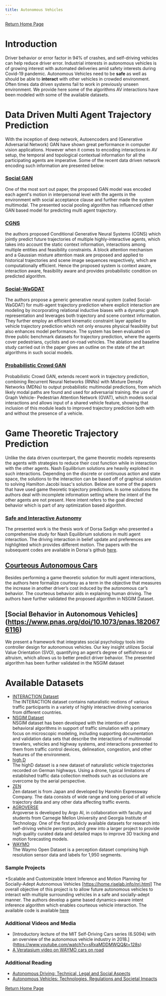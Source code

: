 ```yaml
---
title: Autonomous Vehicles
---
```


[Return Home Page](../index.md)
# Introduction
Driver behavior or error factor in 94% of crashes, and self-driving vehicles can help reduce driver error. 
Industrial interests in autonomous vehicles is of growing interest with automated deliveries amid safety interests during Covid-19 pandemic.
Autonomous Vehicles need to be **safe** as well as should be able to **interact** with other vehicles in crowded environment.
Often times data driven systems fail to work in previously unseen environment. 
We provide here some of the algorithms AV interactions have been modeled with some of the available datasets.

# Data Driven Multi Agent Trajectory Prediction
With the inception of deep network, Autoencoders and (Generative Adversarial Network) GAN have shown great performance in computer vision applications. 
However when it comes to encoding interactions in AV setup, the temporal and topological contextual information for all the participating agents are imperative.
Some of the recent data driven network encoding such information are presented below:
### [Social GAN](https://openaccess.thecvf.com/content_cvpr_2018/html/Gupta_Social_GAN_Socially_CVPR_2018_paper.html)
One of the most sort out paper, the proposed GAN model was encoded each agent's motion in interpersonal level with the agents in the environment with social acceptance clause and further made the system multimodal.
The presented social pooling algorithm has influenced other GAN based model for predicting multi agent trajectory.

### [CGNS](https://ieeexplore.ieee.org/abstract/document/8967822)
the authors proposed Conditional Generative Neural Systems (CGNS) which jointly predict future trajectories of multiple highly-interactive agents, which takes into account the static context information, interactions among multiple entities and feasibility constraints.
A block attention mechanism and a Gaussian mixture attention mask are proposed and applied to historical trajectories and scene image sequences respectively, which are computationally efficient.
Hence the proposed system is context aware, interaction aware, feasibility aware and provides probabilistic condition on predicted algorithm. 

### [Social-WaGDAT](https://arxiv.org/abs/2002.06241)
The authors propose a generic generative neural system (called Social-WaGDAT) for multi-agent trajectory prediction where explicit interaction are modeling by incorporating relational inductive biases with a dynamic graph representation and leverages both trajectory and scene context information. 
They further employ an efficient kinematic constraint layer applied to vehicle trajectory prediction which not only ensures physical feasibility but also enhances model performance. 
The system has been evaluated on three public benchmark datasets for trajectory prediction, where the agents cover pedestrians, cyclists and on-road vehicles. 
The ablation and baseline study carried out in the paper gives an outline on the state of the art algorithms in such social models.

### [Probabilistic Crowd GAN](https://ieeexplore.ieee.org/abstract/document/9123560)
Probabilistic Crowd GAN, extends recent work in trajectory prediction, combining Recurrent Neural Networks (RNNs) with Mixture Density Networks (MDNs) to output probabilistic multimodal predictions, from which likely modal paths are found and used for adversarial training.
the use of Graph Vehicle- Pedestrian Attention Network (GVAT), which models social interactions and allows input of a shared vehicle feature, showing that inclusion of this module leads to improved trajectory prediction both with and without the presence of a vehicle.


# Game Theoretic Trajectory Prediction
Unlike the data driven counterpart, the game theoretic models represents the agents with strategies to reduce their cost function while in interaction with the other agents.
Nash Equilibrium solutions are heavily exploited in such interactions. Depending on the discrete or continuous action and state space, the solutions to the interaction can be based off of graphical solution to solving Hamilton Jacobi Issac's solution.
Below are some of the papers that have used game theoretic trajectory predictions. In some solutions the authors deal with incomplete information setting where the intent of the other agents are not present. Here intent refers to the goal directed behavior which is part of any optimization based algorithm. 

### [Safe and Interactive Autonomy](https://www2.eecs.berkeley.edu/Pubs/TechRpts/2017/EECS-2017-143.pdf)
The presented work is the thesis work of Dorsa Sadign who presented a comprehensive study for Nash Equilibrium solutions in multi agent interaction. The driving interaction in belief update and preferences are highlighted which provides different motion. 
The papers with the subsequent codes are available in Dorsa's github [here](https://github.com/dsadigh). 

## [Courteous Autonomous Cars](https://ieeexplore.ieee.org/stamp/stamp.jsp?arnumber=8593969)
Besides performing a game theoretic solution for multi agent interactions, the authors here  formalize courtesy as a
term in the objective that measures the increase in another
driver’s cost induced by the autonomous car’s behavior. The courteous behavior aids in explaining human driving. The authors have further validated the proposed algorithm in NSGIM Dataset.

## [Social Behavior in Autonomous Vehicles] (https://www.pnas.org/doi/10.1073/pnas.1820676116)
We present a framework that integrates social psychology tools into controller design for autonomous vehicles. Our key insight utilizes Social Value Orientation (SVO), quantifying an agent’s degree of selfishness or altruism, which allows us to better predict driver behavior.
The presented algorithm has been further validated in the NSGIM dataset

 
# Available Datasets
* [INTERACTION Dataset](https://interaction-dataset.com/)\
The INTERACTION dataset contains naturalistic motions of various traffic participants in a variety of highly interactive driving scenarios from different countries. 
* [NSGIM Dataset](https://ops.fhwa.dot.gov/trafficanalysistools/ngsim.htm)\
NSGIM dataset has been developed with the intention of open behavioral algorithms in support of traffic simulation with a primary focus on microscopic modeling, including supporting documentation and validation data sets that describe the interactions of multimodal travelers, vehicles and highway systems, and interactions presented to them from traffic control devices, delineation, congestion, and other features of the environment.
* [high D](https://www.highd-dataset.com/)\
The highD dataset is a new dataset of naturalistic vehicle trajectories recorded on German highways. Using a drone, typical limitations of established traffic data collection methods such as occlusions are overcome by the aerial perspective.
* [ZEN](https://zen-traffic-data.net/english/outline/dataset.html)\
Zen dataset is from Japan and developed by Hanshin Expressway Company. The data consists of wide range and long period of all vehicle trajectory data and any other data affecting traffic events.
* [AGROVERSE](https://www.argoverse.org/)\
Argoverse is developed by Argo AI, in collaboration with faculty and students from Carnegie Mellon University and Georgia Institute of Technology. One of the first publicly available datasets for research into self-driving vehicle perception, and grew into a larger project to provide high quality curated data and detailed maps to improve 3D tracking and motion forecasting models.
* [WAYMO](https://waymo.com/intl/en_us/dataset-download-terms/)\
The Waymo Open Dataset is a perception dataset comprising high resolution sensor data and labels for 1,950 segments.


### Sample Projects
*Scalable and Customizable Intent Inference and Motion Planning for Socially-Adept Autonomous Vehicles [https://home.riselab.info/nri.html]
The overall objective of this project is to allow future autonomous vehicles to interact with multiple surrounding vehicles in a safe and socially-adept manner. 
The authors develop a game based dynamics-aware intent inference algorithm which enables courteous vehicle interaction.
The available code is available [here](https://github.com/sunamatya/SocialGracefullnessTIV)
 
### Additional Videos and Media
+ [Introductory lecture of the MIT Self-Driving Cars series (6.S094) with an overview of the autonomous vehicle industry in 2018.] (https://www.youtube.com/watch?v=sRxaMDDMWQQ&t=128s)
+ [A Veratasium video on WAYMO cars on road](https://www.youtube.com/watch?v=yjztvddhZmI)

### Additional Reading
+ [Autonomous Driving: Technical, Legal and Social Aspects](https://www.google.com/books/edition/Autonomous_Driving/HdtCDwAAQBAJ?hl=en&gbpv=1)
+ [Autonomous Vehicles: Technologies, Regulations and Societal Impacts](https://www.google.com/books/edition/Autonomous_Vehicles/BggWEAAAQBAJ?hl=en&gbpv=1&dq=autonomous+vehicles&printsec=frontcover)

[Return Home Page](../index.md)
